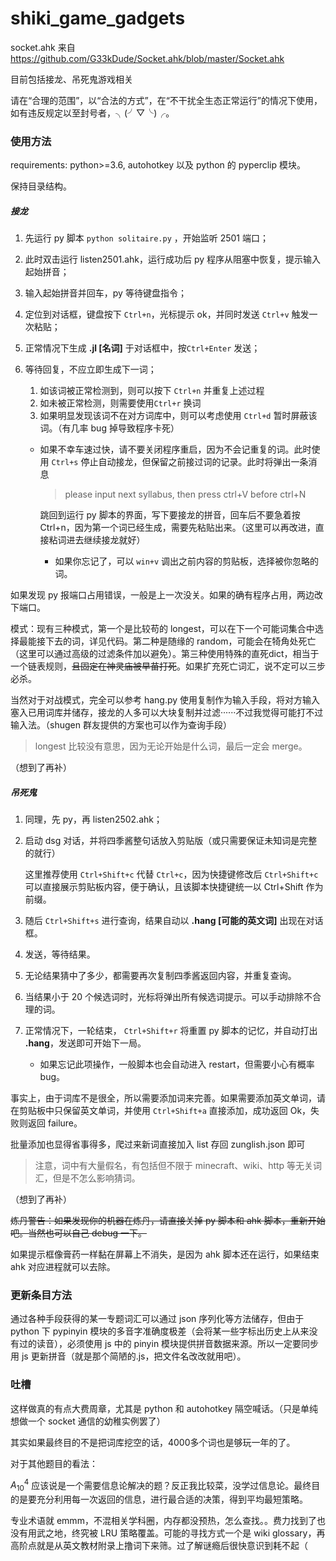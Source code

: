# shiki_game_gadgets

socket.ahk 来自 https://github.com/G33kDude/Socket.ahk/blob/master/Socket.ahk

目前包括接龙、吊死鬼游戏相关

请在“合理的范围”，以“合法的方式”，在“不干扰全生态正常运行”的情况下使用，如有违反规定以至封号者，╮(╯▽╰)╭。

### 使用方法

requirements: python>=3.6, autohotkey 以及 python 的 pyperclip 模块。

保持目录结构。

##### 接龙

1. 先运行 py 脚本 `python solitaire.py` ，开始监听 2501 端口；

2. 此时双击运行 listen2501.ahk，运行成功后 py 程序从阻塞中恢复，提示输入起始拼音；

3. 输入起始拼音并回车，py 等待键盘指令；

4. 定位到对话框，键盘按下 `Ctrl+n`，光标提示 ok，并同时发送 `Ctrl+v` 触发一次粘贴；

5. 正常情况下生成 **.jl [名词]** 于对话框中，按`Ctrl+Enter` 发送；

6. 等待回复，不应立即生成下一词；

   1. 如该词被正常检测到，则可以按下 `Ctrl+n` 并重复上述过程
   2. 如未被正常检测，则需要使用`Ctrl+r` 换词
   3. 如果明显发现该词不在对方词库中，则可以考虑使用 `Ctrl+d` 暂时屏蔽该词。（有几率 bug 掉导致程序卡死）

   - 如果不幸车速过快，请不要关闭程序重启，因为不会记重复的词。此时使用 `Ctrl+s` 停止自动接龙，但保留之前接过词的记录。此时将弹出一条消息

     > please input next syllabus, then press ctrl+V before ctrl+N
     
     跳回到运行 py 脚本的界面，写下要接龙的拼音，回车后不要急着按 Ctrl+n，因为第一个词已经生成，需要先粘贴出来。（这里可以再改进，直接粘词进去继续接龙就好）
     
     - 如果你忘记了，可以 `win+v` 调出之前内容的剪贴板，选择被你忽略的词。

如果发现 py 报端口占用错误，一般是上一次没关。如果的确有程序占用，两边改下端口。

模式：现有三种模式，第一个是比较苟的 longest，可以在下一个可能词集合中选择最能接下去的词，详见代码。第二种是随缘的 random，可能会在犄角处死亡（这里可以通过高级的过滤条件加以避免）。第三种使用特殊的直死dict，相当于一个链表规则，~~且固定在神灵庙被早苗打死~~。如果扩充死亡词汇，说不定可以三步必杀。

当然对于对战模式，完全可以参考 hang.py 使用复制作为输入手段，将对方输入塞入已用词库并储存，接龙的人多可以大块复制并过滤······不过我觉得可能打不过输入法。（shugen 群友提供的方案也可以作为查询手段）

> longest 比较没有意思，因为无论开始是什么词，最后一定会 merge。

（想到了再补）

##### 吊死鬼

1. 同理，先 py，再 listen2502.ahk；

2. 启动 dsg 对话，并将四季酱整句话放入剪贴版（或只需要保证未知词是完整的就行）

   这里推荐使用 `Ctrl+Shift+c` 代替 `Ctrl+c`，因为快捷键修改后 `Ctrl+Shift+c` 可以直接展示剪贴板内容，便于确认，且该脚本快捷键统一以 Ctrl+Shift 作为前缀。

3. 随后 `Ctrl+Shift+s` 进行查询，结果自动以 **.hang [可能的英文词]** 出现在对话框。

4. 发送，等待结果。

5. 无论结果猜中了多少，都需要再次复制四季酱返回内容，并重复查询。

6. 当结果小于 20 个候选词时，光标将弹出所有候选词提示。可以手动排除不合理的词。

7. 正常情况下，一轮结束， `Ctrl+Shift+r` 将重置 py 脚本的记忆，并自动打出 **.hang**，发送即可开始下一局。

   - 如果忘记此项操作，一般脚本也会自动进入 restart，但需要小心有概率 bug。

事实上，由于词库不是很全，所以需要添加词来完善。如果需要添加英文单词，请在剪贴板中只保留英文单词，并使用 `Ctrl+Shift+a` 直接添加，成功返回 Ok，失败则返回 failure。

批量添加也显得省事得多，爬过来新词直接加入 list 存回 zunglish.json 即可

> 注意，词中有大量假名，有包括但不限于 minecraft、wiki、http 等无关词汇，但是不怎么影响猜词。

（想到了再补）

~~炼丹警告：如果发现你的机器在炼丹，请直接关掉 py 脚本和 ahk 脚本，重新开始吧。当然也可以自己 debug 一下。~~

如果提示框像膏药一样黏在屏幕上不消失，是因为 ahk 脚本还在运行，如果结束 ahk 对应进程就可以去除。

### 更新条目方法

通过各种手段获得的某一专题词汇可以通过 json 序列化等方法储存，但由于 python 下 pypinyin 模块的多音字准确度极差（会将某一些字标出历史上从来没有过的读音），必须使用 js 中的 pinyin 模块提供拼音数据来源。所以一定要同步用 js 更新拼音（就是那个简陋的.js，把文件名改改就用吧）。

### 吐槽

这样做真的有点大费周章，尤其是 python 和 autohotkey 隔空喊话。（只是单纯想做一个 socket 通信的幼稚实例罢了）

其实如果最终目的不是把词库挖空的话，4000多个词也是够玩一年的了。

对于其他题目的看法：

$A_{10}^4$ 应该说是一个需要信息论解决的题？反正我比较菜，没学过信息论。最终目的是要充分利用每一次返回的信息，进行最合适的决策，得到平均最短策略。

专业术语就 emmm，不混相关学科圈，内存都没预热，怎么查找。。费力找到了也没有用武之地，终究被 LRU 策略覆盖。可能的寻找方式一个是 wiki glossary，再高阶点就是从英文教材附录上撸词下来筛。过了解谜瘾后很快意识到耗不起（


